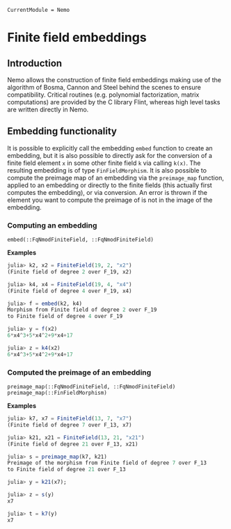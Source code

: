 ```@meta
CurrentModule = Nemo
```

# Finite field embeddings

## Introduction

Nemo allows the construction of finite field embeddings making use of the
algorithm of Bosma, Cannon and Steel behind the scenes to ensure compatibility.
Critical routines (e.g. polynomial factorization, matrix computations) are
provided by the C library Flint, whereas high level tasks are written directly in Nemo.

## Embedding functionality

It is possible to explicitly call the embedding `embed` function to create an embedding,
but it is also possible to directly ask for the conversion of a finite field element `x` in
some other finite field `k` via calling `k(x)`. The resulting embedding is of
type `FinFieldMorphism`. It is also possible to
compute the preimage map of an embedding via the `preimage_map` function, applied to an
embedding or directly to the finite fields (this actually first computes the
embedding), or via conversion. An error is thrown if the element you want to
compute the preimage of is not in the image of the embedding.

### Computing an embedding

```@docs
embed(::FqNmodFiniteField, ::FqNmodFiniteField)
```

**Examples**

```julia
julia> k2, x2 = FiniteField(19, 2, "x2")
(Finite field of degree 2 over F_19, x2)

julia> k4, x4 = FiniteField(19, 4, "x4")
(Finite field of degree 4 over F_19, x4)

julia> f = embed(k2, k4)
Morphism from Finite field of degree 2 over F_19
to Finite field of degree 4 over F_19

julia> y = f(x2)
6*x4^3+5*x4^2+9*x4+17

julia> z = k4(x2)
6*x4^3+5*x4^2+9*x4+17
```

### Computed the preimage of an embedding

```@docs
preimage_map(::FqNmodFiniteField, ::FqNmodFiniteField)
preimage_map(::FinFieldMorphism)
```

**Examples**

```julia
julia> k7, x7 = FiniteField(13, 7, "x7")
(Finite field of degree 7 over F_13, x7)

julia> k21, x21 = FiniteField(13, 21, "x21")
(Finite field of degree 21 over F_13, x21)

julia> s = preimage_map(k7, k21)
Preimage of the morphism from Finite field of degree 7 over F_13
to Finite field of degree 21 over F_13

julia> y = k21(x7);

julia> z = s(y)
x7

julia> t = k7(y)
x7
```
